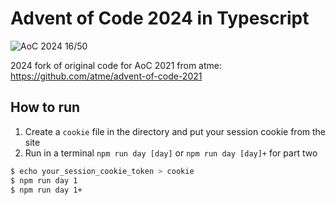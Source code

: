 # Advent of Code 2024 in Typescript

![AoC 2024 16/50](https://img.shields.io/badge/AoC%202024-16%2F50-orange)

2024 fork of original code for AoC 2021 from atme: https://github.com/atme/advent-of-code-2021

## How to run

1. Create a `cookie` file in the directory and put your session cookie from the site
2. Run in a terminal `npm run day [day]` or `npm run day [day]+` for part two

```sh
$ echo your_session_cookie_token > cookie
$ npm run day 1
$ npm run day 1+
```
